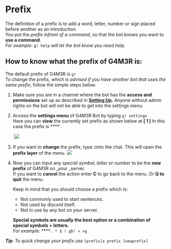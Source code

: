 # Prefix

The definition of a prefix is to add a word, letter, number or sign placed before another as an introduction.  
You put the _prefix infront of a command_, so that the bot knows you want to **use a command**.  
_For example:_ `g! help` _will let the bot know you need help._

## **How to know what the prefix of G4M3R is:**

The default prefix of G4M3R is `g!`  
To change the prefix, _which is advised if you have another bot that uses the same prefix_, follow the simple steps below.

1. Make sure you are in a channel where the bot has the **access and permissions** set up as described in [**Setting Up**](./)**.** Anyone without admin rights on the bot will not be able to get into the settings menu.
2. Access the **settings menu** of G4M3R Bot by typing `g! settings`  
   Here you can **view** the currently set prefix as shown below at **\[ 1 \]** In this case the prefix is ****\`.

   \`![](../.gitbook/assets/serversettings.png)

3. If you want to **change** the prefix, type `1`into the chat. This will open the **prefix layer** of the menu. ![](../.gitbook/assets/serversettingsprefix.png)
4. Now you can input any _special symbol, letter or number_ to be the **new prefix** of G4M3R on \_your \_server.  
   If you want to **cancel** the action enter **C** to go back to the menu. Or **Q to quit** the menu.

   Keep in mind that you should choose a prefix which is:

   * Not commonly used to start sentences.  
   * Not used by discord itself.  
   * Not in use by any bot on your server.

   **Special symbols are usually the best option or a combination of special symbols + letters.**    
   _For example:_ ****`. * $ ! gb! < >g`

_**Tip**_: _To quick change your prefix use_ `[prefix]s prefix [newprefix]`

